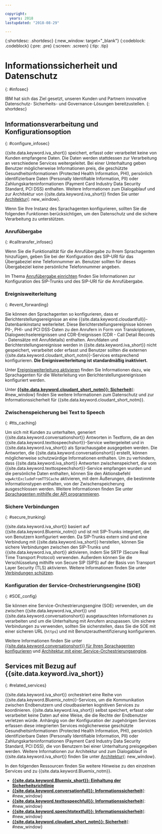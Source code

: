 ```yaml
---

copyright:
  years: 2018
lastupdated: "2018-08-29"

---
```


{:shortdesc: .shortdesc}
{:new_window: target="_blank"}
{:codeblock: .codeblock}
{:pre: .pre}
{:screen: .screen}
{:tip: .tip}


# Informationssicherheit und Datenschutz
{: #infosec}

IBM hat sich das Ziel gesetzt, unseren Kunden und Partnern innovative Datenschutz- Sicherheits- und Governance-Lösungen bereitzustellen.
{: shortdesc}

## Informationsverarbeitung und Konfigurationsoption
{: #configure_infosec}

{{site.data.keyword.iva_short}} speichert, erfasst oder verarbeitet keine von Kunden empfangene Daten. Die Daten werden stattdessen zur Verarbeitung an verschiedene Services weitergeleitet. Bei einer Unterhaltung geben Benutzer möglicherweise Informationen preis, die geschützte Gesundheitsinformationen (Protected Health Information, PHI), persönlich identifizierbare Daten (Personally Identifiable Information, PII) oder Zahlungskarteninformationen (Payment Card Industry Data Security Standard, PCI DSS) enthalten. Weitere Informationen zum Dialogablauf und zur Architektur von {{site.data.keyword.iva_short}} finden Sie unter [Architektur](about.html#architecture){: new_window}.

Wenn Sie Ihre Instanz des Sprachagenten konfigurieren, sollten Sie die folgenden Funktionen berücksichtigen, um den Datenschutz und die sichere Verarbeitung zu unterstützen.

### Anrufübergabe
{:  #calltransfer_infosec}

Wenn Sie die Funktionalität für die Anrufübergabe zu Ihrem Sprachagenten hinzufügen, geben Sie bei der Konfiguration des SIP-URI für das Übergabeziel eine Telefonnummer an. Benutzer sollten für dieses Übergabeziel keine persönliche Telefonnummer angeben.

Im Thema [Anrufübergabe einrichten](call-transfer.html) finden Sie Informationen zur Konfiguration des SIP-Trunks und des SIP-URI für die Anrufübergabe.

### Ereignisweiterleitung
{: #event_forwarding}

Sie können den Sprachagenten so konfigurieren, dass er Berichterstellungsereignisse an eine {{site.data.keyword.cloudantfull}}-Datenbankinstanz weiterleitet. Diese Berichterstellungsereignisse können PII-, PHI- und PCI DSS-Daten zu den Anrufern in Form von Transkriptionen, Dialogwechselereignissen und CDR-Ereignissen (CDR - Call Detail Records - Datensätze mit Anrufdetails) enthalten. Anrufdaten und Berichterstellungsereignisse werden in {{site.data.keyword.iva_short}} nicht gespeichert, verarbeitet oder erfasst und Benutzer sollten die externen {{site.data.keyword.cloudant_short_notm}}-Services entsprechend konfigurieren. **Die Ereignisweiterleitung ist standardmäßig inaktiviert.**

Unter [Ereignisweiterleitung aktivieren](event-forwarding.html) finden Sie Informationen dazu, wie Sprachagenten für die Weiterleitung von Berichterstellungsereignissen konfiguriert werden.

Unter [**{{site.data.keyword.cloudant_short_notm}}: Sicherheit**](../Cloudant/offerings/security.html#security){: #new_window} finden Sie weitere Informationen zum Datenschutz und zur Informationssicherheit für {{site.data.keyword.cloudant_short_notm}}.

### Zwischenspeicherung bei Text to Speech
{: #tts_caching}

Um sich mit Kunden zu unterhalten, generiert {{site.data.keyword.conversationshort}} Antworten in Textform, die an den {{site.data.keyword.texttospeechshort}}-Service weitergeleitet und in {{site.data.keyword.iva_short}} als Sprachausgabe ausgegeben werden. Die Antworten, die {{site.data.keyword.conversationshort}} erstellt, können möglicherweise schutzwürdige Informationen enthalten. Um zu verhindern, dass {{site.data.keyword.iva_short}} Antworten zwischenspeichert, die vom {{site.data.keyword.texttospeechshort}}-Service empfangen wurden und die persönliche Daten enthalten, können Sie den Aktionsbefehl `vgwActExcludeFromTTSCache` aktivieren, mit dem Äußerungen, die bestimmte Informationstypen enthalten, von der Zwischenspeicherung ausgeschlossen werden. Weitere Informationen finden Sie unter [Sprachagenten mithilfe der API programmieren](api.html#action-sequencess).

### Sichere Verbindungen
{: #secure_trunking}

{{site.data.keyword.iva_short}} basiert auf {{site.data.keyword.Bluemix_notm}} und ist mit SIP-Trunks integriert, die von Benutzern konfiguriert werden. Da SIP-Trunks extern sind und eine Verbindung mit {{site.data.keyword.iva_short}} herstellen, können Sie sichere Verbindungen zwischen den SIP-Trunks und {{site.data.keyword.iva_short}} aktivieren, indem Sie SRTP (Secure Real Time Transport Protocol) verwenden. Außerdem können Sie die Verschlüsselung mithilfe von Secure SIP (SIPS) auf der Basis von Transport Layer Security (TLS) aktivieren. Weitere Informationen finden Sie unter [Verbindungen schützen](secure-trunking.html).

### Konfiguration der Service-Orchestrierungsengine (SOE)
{: #SOE_config}

Sie können eine Service-Orchestrierungsengine (SOE) verwenden, um die zwischen {{site.data.keyword.iva_short}} und {{site.data.keyword.conversationshort}} ausgetauschten Informationen zu verarbeiten und um die Unterhaltung mit Anrufern anzupassen. Um sichere Verbindungen zu verwenden, sollten Sie sicherstellen, dass Sie die SOE mit einer sicheren URL (`https`) und mit Benutzerauthentifizierung konfigurieren.

Weitere Informationen finden Sie unter [{{site.data.keyword.conversationshort}}  für Ihren Sprachagenten konfigurieren](managing.html#conversation_va) und [Architektur mit einer Service-Orchestrierungsengine](about.html#arch-soe).

## Services mit Bezug auf {{site.data.keyword.iva_short}}
{: #related_services}

{{site.data.keyword.iva_short}} orchestriert eine Reihe von {{site.data.keyword.Bluemix_notm}}-Services, um die Kommunikation zwischen Endbenutzern und cloudbasierten kognitiven Services zu koordinieren. {{site.data.keyword.iva_short}} selbst speichert, erfasst oder verarbeitet keine Daten auf eine Weise, die die Rechte der Endbenutzer verletzen würde. Anhängig von der Konfiguration der zugehörigen Services erfassen diese integrierten Services möglicherweise geschützte Gesundheitsinformationen (Protected Health Information, PHI), persönlich identifizierbare Daten (Personally Identifiable Information, PII) oder Zahlungskarteninformationen (Payment Card Industry Data Security Standard, PCI DSS), die von Benutzern bei einer Unterhaltung preisgegeben werden. Weitere Informationen zur Architektur und zum Dialogablauf in {{site.data.keyword.iva_short}} finden Sie unter [Architektur](about.html#architecture){: new_window}.

In den folgenden Ressourcen finden Sie weitere Hinweise zu den einzelnen Services und zu {{site.data.keyword.Bluemix_notm}}.

  * [**{{site.data.keyword.Bluemix_short}}: Einhaltung der Sicherheitsrichtlinie**](../../security/compliance.html)
  * [**{{site.data.keyword.conversationfull}}: Informationssicherheit**](../conversation/information-security.html){: #new_window}
  * [**{{site.data.keyword.texttospeechfull}}: Informationssicherheit**](../text-to-speech/information-security.html){: #new_window}
  * [**{{site.data.keyword.speechtotextfull}}: Informationssicherheit**](../speech-to-text/information-security.html){: #new_window}
  * [**{{site.data.keyword.cloudant_short_notm}}: Sicherheit**](../Cloudant/offerings/security.html#security){: #new_window}

